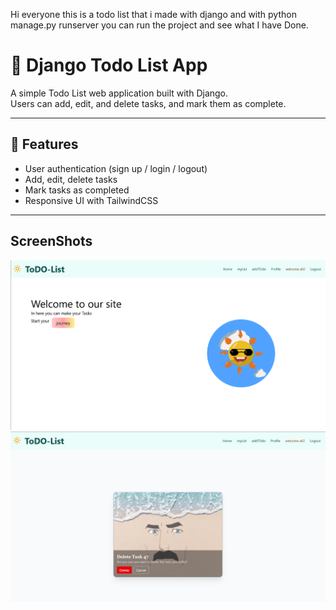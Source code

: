 Hi everyone this is a todo list that i made with django and with python manage.py runserver you can run the project and see what I have Done.
# 📝 Django Todo List App

A simple Todo List web application built with Django.  
Users can add, edit, and delete tasks, and mark them as complete.

---

## 🚀 Features
- User authentication (sign up / login / logout)
- Add, edit, delete tasks
- Mark tasks as completed
- Responsive UI with TailwindCSS

---

## ScreenShots

![Homepage](screenshots/mytodosite.png)
![delete](screenshots/delete-part.png)

